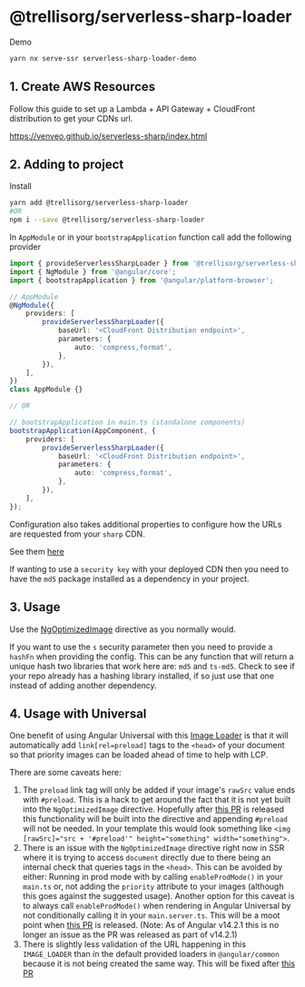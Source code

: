 # @trellisorg/serverless-sharp-loader

Demo

```bash
yarn nx serve-ssr serverless-sharp-loader-demo
```

## 1. Create AWS Resources

Follow this guide to set up a Lambda + API Gateway + CloudFront distribution to get your CDNs url.

https://venveo.github.io/serverless-sharp/index.html

## 2. Adding to project

Install

```bash
yarn add @trellisorg/serverless-sharp-loader
#OR
npm i --save @trellisorg/serverless-sharp-loader
```

In `AppModule` or in your `bootstrapApplication` function call add the following provider

```typescript
import { provideServerlessSharpLoader } from '@trellisorg/serverless-sharp-loader';
import { NgModule } from '@angular/core';
import { bootstrapApplication } from '@angular/platform-browser';

// AppModule
@NgModule({
    providers: [
        provideServerlessSharpLoader({
            baseUrl: '<CloudFront Distribution endpoint>',
            parameters: {
                auto: 'compress,format',
            },
        }),
    ],
})
class AppModule {}

// OR

// bootstrapApplication in main.ts (standalone components)
bootstrapApplication(AppComponent, {
    providers: [
        provideServerlessSharpLoader({
            baseUrl: '<CloudFront Distribution endpoint>',
            parameters: {
                auto: 'compress,format',
            },
        }),
    ],
});
```

Configuration also takes additional properties to configure how the URLs are requested from your `sharp` CDN.

See them [here](https://github.com/trellisorg/platform/blob/c0c94dfe560da86fa88b199d97c6a357cdbf3514/packages/serverless-sharp-loader/src/lib/provide-serverless-sharp-loader.ts#L17)

If wanting to use a `security key` with your deployed CDN then you need to have the `md5` package installed as a dependency
in your project.

## 3. Usage

Use the [NgOptimizedImage](https://angular.io/api/common/NgOptimizedImage) directive as you normally would.

If you want to use the `s` security parameter then you need to provide a `hashFn` when providing the config. This can be
any function that will return a unique hash two libraries that work here are: `md5` and `ts-md5`. Check to see if your
repo already has a hashing library installed, if so just use that one instead of adding another dependency.

## 4. Usage with Universal

One benefit of using Angular Universal with this [Image Loader](https://angular.io/api/common/IMAGE_LOADER)
is that it will automatically add `link[rel=preload]` tags to the `<head>` of your document so that priority images can be
loaded ahead of time to help with LCP.

There are some caveats here:

1. The `preload` link tag will only be added if your image's `rawSrc` value ends with `#preload`.
   This is a hack to get around the fact that it is not yet built into the `NgOptimizedImage` directive.
   Hopefully after [this PR](https://github.com/angular/angular/pull/47343) is released this functionality will be built
   into the directive and appending `#preload` will not be needed. In your template this would look something like
   `<img [rawSrc]="src + '#preload'" height="something" width="something">`.
2. There is an issue with the `NgOptimizedImage` directive right now in SSR where it is trying to access `document`
   directly due to there being an internal check that queries tags in the `<head>`. This can be avoided by either:
   Running in prod mode with by calling `enableProdMode()` in your `main.ts` or, not adding the `priority` attribute
   to your images (although this goes against the suggested usage). Another option for this caveat is to always call
   `enableProdMode()` when rendering in Angular Universal by not conditionally calling it in your `main.server.ts`.
   This will be a moot point when [this PR](https://github.com/angular/angular/pull/47353) is released. (Note: As of
   Angular v14.2.1 this is no longer an issue as the PR was released as part of v14.2.1)
3. There is slightly less validation of the URL happening in this `IMAGE_LOADER` than in the default provided loaders
   in `@angular/common` because it is not being created the same way. This will be fixed after
   [this PR](https://github.com/angular/angular/pull/47340)
